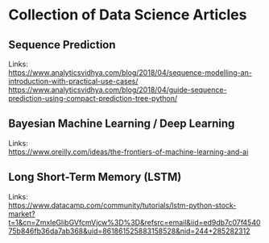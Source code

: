 # Collection of Data Science Articles #

## Sequence Prediction ##
Links:  
https://www.analyticsvidhya.com/blog/2018/04/sequence-modelling-an-introduction-with-practical-use-cases/  
https://www.analyticsvidhya.com/blog/2018/04/guide-sequence-prediction-using-compact-prediction-tree-python/  


## Bayesian Machine Learning / Deep Learning ##
Links:  
https://www.oreilly.com/ideas/the-frontiers-of-machine-learning-and-ai  


## Long Short-Term Memory (LSTM) ##
Links:  
https://www.datacamp.com/community/tutorials/lstm-python-stock-market?t=1&cn=ZmxleGlibGVfcmVjcw%3D%3D&refsrc=email&iid=ed9db7c07f454075b846fb36da7ab368&uid=861861525883158528&nid=244+285282312  
